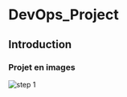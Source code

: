 # DevOps_Project
## Introduction

### Projet en images
![step 1](https://github.com/mohamedaminekrim/DevOps-Project/blob/main/travail1.png?raw=true)
